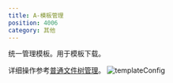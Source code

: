 ```yaml
---
title: A-模板管理
position: 4006
category: 其他
---
```

统一管理模板。用于模板下载。

详细操作参考<a href="/manage-doc-tree">普通文件树管理</a>。
![templateConfig](/templateConfig.png)